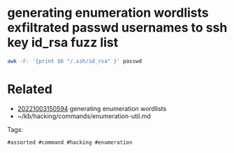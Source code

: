 # generating enumeration wordlists exfiltrated passwd usernames to ssh key id_rsa fuzz list
```bash
awk -F: '{print $6 "/.ssh/id_rsa" }' passwd
```

# Related

- [20221003150594](/zet/20221003150594/README.md) generating enumeration wordlists
- ~/kb/hacking/commands/enumeration-util.md

Tags:

    #assorted #command #hacking #enumeration
